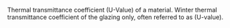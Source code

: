 ﻿Thermal transmittance coefficient (U-Value) of a material.
Winter thermal transmittance coefficient of the glazing only, often referred to as (U-value).